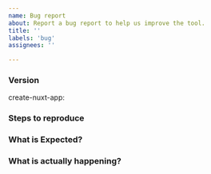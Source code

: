 ```yaml
---
name: Bug report
about: Report a bug report to help us improve the tool.
title: ''
labels: 'bug'
assignees: ''

---
```


<!-- **IMPORTANT!**
Before reporting a bug, please make sure that you have read through our documentation and you think your problem is indeed an issue related to our tool. -->

### Version
create-nuxt-app: <!-- ex: v1.0.0 -->

### Steps to reproduce


### What is Expected?


### What is actually happening?
